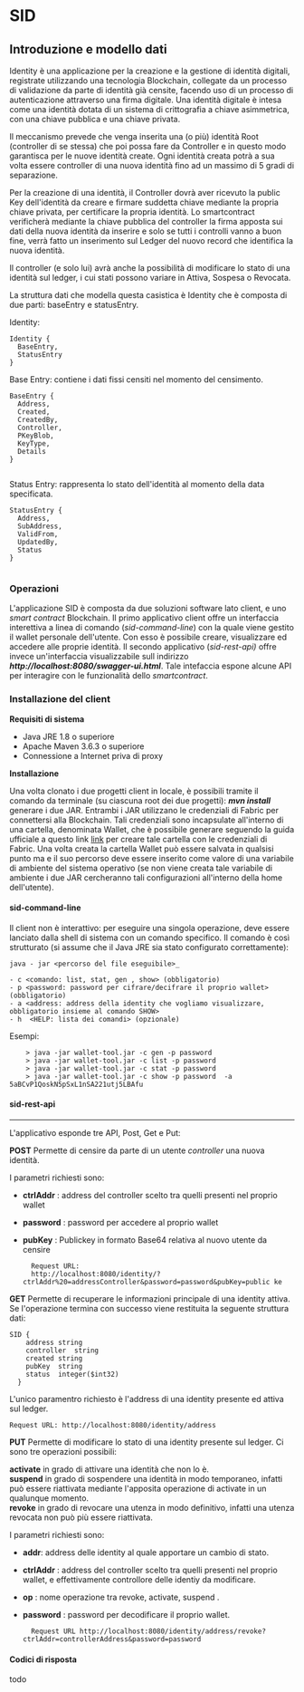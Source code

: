 # SID

## Introduzione e modello dati

Identity è una applicazione per la creazione e la gestione di identità digitali, registrate utilizzando una tecnologia Blockchain, collegate da un processo di validazione da parte di identità già censite, facendo uso di un processo di autenticazione attraverso una firma digitale. 
Una identità digitale è intesa come una identità dotata di un sistema di crittografia a chiave asimmetrica, con una chiave pubblica e una chiave privata.

Il meccanismo prevede che venga inserita una (o più) identità Root (controller di se stessa) che poi possa fare da Controller e in questo modo garantisca per le nuove identità create. Ogni identità creata potrà a sua volta essere controller di una nuova identità fino ad un massimo di 5 gradi di separazione.

Per la creazione di una identità, il Controller dovrà aver ricevuto la public Key 
dell'identità da creare e firmare suddetta chiave mediante la propria chiave privata, per certificare la propria identità. Lo smartcontract verificherà mediante la chiave pubblica del controller la firma apposta sui dati della nuova identità da inserire e solo se tutti i controlli vanno a buon fine, verrà fatto un inserimento sul Ledger del nuovo record che identifica la nuova identità.

Il controller (e solo lui) avrà anche la possibilità di modificare lo stato di una identità sul ledger, i cui stati possono variare in Attiva, Sospesa o Revocata.

La struttura dati che modella questa casistica è Identity che è composta di due parti: baseEntry e statusEntry.  


Identity:

```
Identity { 
  BaseEntry,
  StatusEntry
}
```

Base Entry: contiene i dati fissi censiti nel momento del censimento.

```
BaseEntry {
  Address,
  Created,
  CreatedBy,
  Controller,
  PKeyBlob,
  KeyType,
  Details
}
  
```

Status Entry: rappresenta lo stato dell'identità al momento della data specificata.

```
StatusEntry {
  Address,
  SubAddress,
  ValidFrom,
  UpdatedBy,
  Status
}
  
```


### Operazioni

L'applicazione SID è composta da due soluzioni software lato client, e uno *smart contract* Blockchain. Il primo applicativo  client offre un interfaccia interettiva a linea di comando (*sid-command-line*) con la quale viene gestito il wallet personale dell'utente. Con esso è possibile creare, visualizzare ed accedere alle proprie identità. Il secondo applicativo (*sid-rest-api)* offre invece un'interfaccia visualizzabile sull indirizzo ***http://localhost:8080/swagger-ui.html***. Tale intefaccia espone alcune API per interagire con le funzionalità dello *smartcontract*. 
### Installazione del client

**Requisiti di sistema**

- Java JRE 1.8 o superiore
- Apache Maven 3.6.3 o superiore
- Connessione a Internet priva di proxy

**Installazione**

Una volta clonato i due progetti client in locale, è possibili tramite il comando da terminale (su ciascuna root dei due progetti): ***mvn install*** generare i due JAR.
Entrambi i JAR utilizzano le credenziali di Fabric per connettersi alla Blockchain. Tali credenziali sono incapsulate all'interno di una cartella, denominata Wallet, che è possibile generare seguendo la guida ufficiale a questo link [link](https://hyperledger-fabric.readthedocs.io/en/latest/write_first_app.html#first-the-application-enrolls-the-admin-user) per creare tale cartella con le credenziali di Fabric. Una volta creata la cartella Wallet può essere salvata in qualsisi punto ma e il suo percorso deve essere inserito come valore di una variabile di ambiente del sistema operativo (se non viene creata tale variabile di ambiente i due JAR cercheranno tali configurazioni all'interno della home dell'utente).

#### sid-command-line


Il client non è interattivo: per eseguire una singola operazione, deve essere lanciato dalla shell di sistema con un comando specifico. Il comando è così strutturato (si assume che il Java JRE sia stato configurato correttamente):
	
	java - jar <percorso del file eseguibile>_
	
	- c <comando: list, stat, gen , show> (obbligatorio)
	- p <password: password per cifrare/decifrare il proprio wallet> (obbligatorio)
	- a <address: address della identity che vogliamo visualizzare, obbligatorio insieme al comando SHOW> 
	- h  <HELP: lista dei comandi> (opzionale)
	
Esempi:


		> java -jar wallet-tool.jar -c gen -p password
		> java -jar wallet-tool.jar -c list -p password
		> java -jar wallet-tool.jar -c stat -p password
		> java -jar wallet-tool.jar -c show -p password  -a 5aBCvP1QoskN5pSxL1nSA221utj5LBAfu



	
		
#### sid-rest-api

***

L'applicativo esponde tre API, Post, Get e Put:

 **POST** 
 Permette di censire da parte di un utente *controller* una nuova identità.

I parametri richiesti sono:

- **ctrlAddr** : address del controller scelto tra quelli presenti nel proprio wallet
- **password** : password per accedere al proprio wallet
- **pubKey**   : Publickey in formato Base64 relativa al nuovo utente da censire 
	
		Request URL: 
		http://localhost:8080/identity/?ctrlAddr%20=addressController&password=password&pubKey=public ke

**GET** 
Permette di recuperare le informazioni principale di una identity attiva. Se l'operazione termina con successo viene restituita la seguente struttura dati:

	SID {
		address	string
		controller	string
		created	string
		pubKey	string
		status	integer($int32)
	  }
L'unico paramentro richiesto è l'address di una identity presente ed attiva sul ledger.

	Request URL: http://localhost:8080/identity/address

**PUT**
Permette di modificare lo stato di una identity presente sul ledger. Ci sono tre operazioni possibili:<br />

**activate** in grado di attivare una identità che non lo è.<br />
**suspend** in grado di sospendere una identità in modo temporaneo, infatti può essere riattivata mediante l'apposita operazione di activate in un qualunque momento.<br />
**revoke** in grado di revocare una utenza in modo definitivo, infatti una utenza revocata non può più essere riattivata.<br />

I parametri richiesti sono:

- **addr**: address delle identity al quale apportare un cambio di stato.
- **ctrlAddr** : address del controller scelto tra quelli presenti nel proprio wallet, e effettivamente controllore delle identiy da modificare.
- **op** : nome operazione  tra revoke, activate, suspend .
- **password** : password per  decodificare il proprio wallet.
	
	
		Request URL http://localhost:8080/identity/address/revoke?ctrlAddr=controllerAddress&password=password

#### Codici di risposta
 todo
